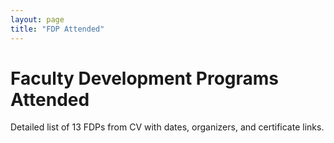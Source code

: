 ```yaml
---
layout: page
title: "FDP Attended"
---
```


# Faculty Development Programs Attended

Detailed list of 13 FDPs from CV with dates, organizers, and certificate links.
